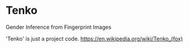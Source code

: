 # Tenko
Gender Inference from Fingerprint Images

'Tenko' is just a project code. https://en.wikipedia.org/wiki/Tenko_(fox)
